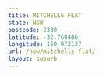 ```yaml
---
title: MITCHELLS FLAT
state: NSW
postcode: 2330
latitude: -32.760486
longitude: 150.972137
url: /nsw/mitchells-flat/
layout: suburb
---
```

